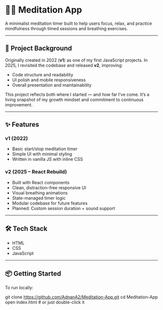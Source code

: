 # 🧘‍♂️ Meditation App

A minimalist meditation timer built to help users focus, relax, and practice mindfulness through timed sessions and breathing exercises.

---

## 📜 Project Background

Originally created in 2022 (**v1**) as one of my first JavaScript projects. In 2025, I revisited the codebase and released **v2**, improving:

- Code structure and readability
- UI polish and mobile responsiveness
- Overall presentation and maintainability

This project reflects both where I started — and how far I’ve come. It’s a living snapshot of my growth mindset and commitment to continuous improvement.

---

## ✨ Features

### v1 (2022)
- Basic start/stop meditation timer
- Simple UI with minimal styling
- Written in vanilla JS with inline CSS

### v2 (2025 – React Rebuild)
- Built with React components
- Clean, distraction-free responsive UI
- Visual breathing animations
- State-managed timer logic
- Modular codebase for future features
- Planned: Custom session duration + sound support

---

## 🛠 Tech Stack

- HTML
- CSS
- JavaScript

---

## 📦 Getting Started

To run locally:

git clone https://github.com/AdnanA2/Meditation-App.git
cd Meditation-App
open index.html  # or just double-click it
